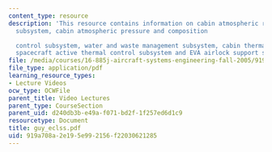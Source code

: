```yaml
---
content_type: resource
description: 'This resource contains information on cabin atmospheric revitalization
  subsystem, cabin atmospheric pressure and composition

  control subsystem, water and waste management subsystem, cabin thermal control subsystem,
  spacecraft active thermal control subsystem and EVA airlock support subsystem.'
file: /media/courses/16-885j-aircraft-systems-engineering-fall-2005/919a708a2e195e992156f22030621285_guy_eclss.pdf
file_type: application/pdf
learning_resource_types:
- Lecture Videos
ocw_type: OCWFile
parent_title: Video Lectures
parent_type: CourseSection
parent_uid: d240db3b-e49a-f071-bd2f-1f257ed6d1c9
resourcetype: Document
title: guy_eclss.pdf
uid: 919a708a-2e19-5e99-2156-f22030621285
---
```

